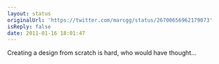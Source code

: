 ```yaml
---
layout: status
originalUrl: 'https://twitter.com/marcgg/status/26700656962179073'
isReply: false
date: 2011-01-16 18:01:47
---
```


Creating a design from scratch is hard, who would have thought...
